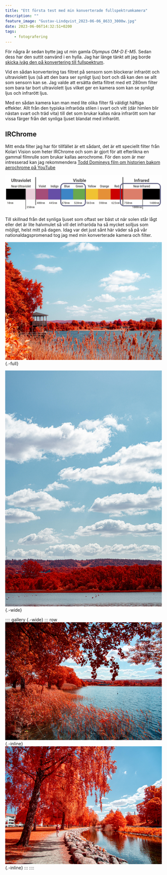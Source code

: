 ```yaml
---
title: "Ett första test med min konverterade fullspektrumkamera"
description: ""
feature_image: "Gustav-Lindqvist_2023-06-06_8633_3000w.jpg"
date: 2023-06-06T14:32:51+0200
tags:
    - fotografering
---
```


För några år sedan bytte jag ut min gamla *Olympus OM-D E-M5*. Sedan dess har den suttit oanvänd i en hylla. Jag har länge tänkt att jag borde [skicka iväg den på konvertering till fullspektrum][IRreCams].

Vid en sådan konvertering tas filtret på sensorn som blockerar infrarött och ultraviolett ljus (så att den bara ser synligt ljus) bort och då kan den se allt som sensorn kan se. Jag valde att ersätta detta filtret med ett 280nm filter som bara tar bort ultraviolett ljus vilket ger en kamera som kan se synligt ljus och infrarött ljus.

Med en sådan kamera kan man med lite olika filter få väldigt häftiga effekter. Allt från den typiska infraröda stilen i svart och vitt (där himlen blir nästan svart och träd vita) till det som brukar kallas nära infrarött som har vissa färger från det synliga ljuset blandat med infrarött.

## IRChrome

Mitt enda filter jag har för tillfället är ett sådant, det är ett speciellt filter från Kolari Vision som heter IRChrome och som är gjort för att efterlikna en gammal filmrulle som brukar kallas aerochrome. För den som är mer intresserad kan jag rekommendera [Todd Domineys film om historien bakom aerochrome på YouTube][YouTube - Story of Kodak Aerochrome Part 1]

![Diagram över ett spektrum där det gröna och blå ljuset är inringat samt det infraröda](irchrome_spectrum.png "Ungefärligt spektrum för det ljus som filtret IRChrome släpper igenom.<br>[Från Rob Sheas film om IRChrome YouTube](https://www.youtube.com/watch?v=IifxAny9rCM)")

Till skillnad från det synliga ljuset som oftast ser bäst ut när solen står lågt eller det är lite halvmulet så vill det infraröda ha så mycket solljus som möjligt, helst mitt på dagen. Idag var det just sånt här väder så på vår nationaldagspromenad tog jag med min konverterade kamera och filter.

![En bild på Rocksjön i Jönköping, till vänster syns ett utsiktstorn. Bilden är tagen med ett filter som gör att träd och buskar lyser intensivt rött medans himmel och vatten fortfarande är blått.](Gustav-Lindqvist_2023-06-06_8612_3000w.jpg){.-full}

![Vertikal bild med Rocksjön i förgrunden och skog bakom. Vid horisonten syns Bondberget under en blå himmel med några moln. Bilden är tagen med ett filter som gör att träd och buskar lyser intensivt rött medans himmel och vatten fortfarande är blått.](Gustav-Lindqvist_2023-06-06_8621-Pano_3000w.jpg "Bondberget och Järabacken under en blå himmel"){.-wide}

:::: gallery {.-wide}
::: row
![Rocksjöns norra strandkant med vass i förgrunden och några träd som hänger ut över vattnet. Bilden är tagen med ett filter som gör att träd och buskar lyser intensivt rött medans himmel och vatten fortfarande är blått.](Gustav-Lindqvist_2023-06-06_8625_3000w.jpg){.-inline}
![Ån i Liljeholmsparken med en stig bredvid. En bit in i bilden syns en person på stigen mellan två träd. Bilden är tagen med ett filter som gör att träd och buskar lyser intensivt rött medans himmel och vatten fortfarande är blått.](Gustav-Lindqvist_2023-06-06_8632_3000w.jpg){.-inline}
:::
::::

[IRreCams]: https://irrecams.de/en/
[Kolari Vision - IRCHROME filter]: https://kolarivision.com/the-irchrome-infrared-photography-filter-our-digital-version-of-kodak-aerochrome/
[YouTube - Story of Kodak Aerochrome Part 1]: https://www.youtube.com/watch?v=NWl1HINQUao
[YouTube - Story of Kodak Aerochrome Part 2]: https://www.youtube.com/watch?v=AUgogt515Jk
